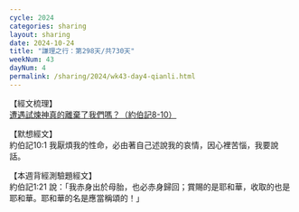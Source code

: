 ```yaml
---
cycle: 2024
categories: sharing
layout: sharing
date: 2024-10-24
title: "謙理之行：第298天/共730天"
weekNum: 43
dayNum: 4
permalink: /sharing/2024/wk43-day4-qianli.html
---
```


【經文梳理】  
<a href="https://youtu.be/u2ktGQqUzNU" target="_blank">遭遇試煉神真的離棄了我們嗎？（約伯記8-10）</a>

【默想經文】  
約伯記10:1 我厭煩我的性命，必由著自己述說我的哀情，因心裡苦惱，我要說話。

【本週背經測驗題經文】  
約伯記1:21 說：「我赤身出於母胎，也必赤身歸回；賞賜的是耶和華，收取的也是耶和華。耶和華的名是應當稱頌的！」
